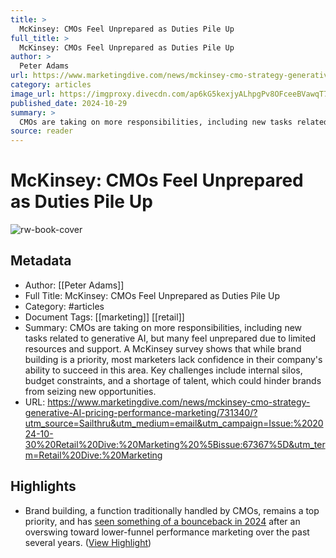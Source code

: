 ```yaml
---
title: >
  McKinsey: CMOs Feel Unprepared as Duties Pile Up
full_title: >
  McKinsey: CMOs Feel Unprepared as Duties Pile Up
author: >
  Peter Adams
url: https://www.marketingdive.com/news/mckinsey-cmo-strategy-generative-AI-pricing-performance-marketing/731340/?utm_source=Sailthru&utm_medium=email&utm_campaign=Issue:%202024-10-30%20Retail%20Dive:%20Marketing%20%5Bissue:67367%5D&utm_term=Retail%20Dive:%20Marketing
category: articles
image_url: https://imgproxy.divecdn.com/ap6kG5kexjyALhpgPv8OFceeBVawqT73O0vJGBmeuiw/g:ce/rs:fit:770:435/bG9jYWw6Ly8vZGl2ZWltYWdlL0dldHR5SW1hZ2VzLTE0MzI5MDM2NTVfSXN0aWhBcy5qcGc=.webp
published_date: 2024-10-29
summary: >
  CMOs are taking on more responsibilities, including new tasks related to generative AI, but many feel unprepared due to limited resources and support. A McKinsey survey shows that while brand building is a priority, most marketers lack confidence in their company's ability to succeed in this area. Key challenges include internal silos, budget constraints, and a shortage of talent, which could hinder brands from seizing new opportunities.
source: reader
---
```

# McKinsey: CMOs Feel Unprepared as Duties Pile Up

![rw-book-cover](https://imgproxy.divecdn.com/ap6kG5kexjyALhpgPv8OFceeBVawqT73O0vJGBmeuiw/g:ce/rs:fit:770:435/bG9jYWw6Ly8vZGl2ZWltYWdlL0dldHR5SW1hZ2VzLTE0MzI5MDM2NTVfSXN0aWhBcy5qcGc=.webp)

## Metadata
- Author: [[Peter Adams]]
- Full Title: McKinsey: CMOs Feel Unprepared as Duties Pile Up
- Category: #articles
- Document Tags: [[marketing]] [[retail]] 
- Summary: CMOs are taking on more responsibilities, including new tasks related to generative AI, but many feel unprepared due to limited resources and support. A McKinsey survey shows that while brand building is a priority, most marketers lack confidence in their company's ability to succeed in this area. Key challenges include internal silos, budget constraints, and a shortage of talent, which could hinder brands from seizing new opportunities.
- URL: https://www.marketingdive.com/news/mckinsey-cmo-strategy-generative-AI-pricing-performance-marketing/731340/?utm_source=Sailthru&utm_medium=email&utm_campaign=Issue:%202024-10-30%20Retail%20Dive:%20Marketing%20%5Bissue:67367%5D&utm_term=Retail%20Dive:%20Marketing

## Highlights
- Brand building, a function traditionally handled by CMOs, remains a top priority, and has [seen something of a bounceback in 2024](https://www.marketingdive.com/news/marketing-campaigns-first-half-2024/719805/) after an overswing toward lower-funnel performance marketing over the past several years. ([View Highlight](https://read.readwise.io/read/01jgnqp79f48dnwgk2d5aw6b3w))


